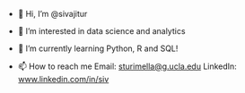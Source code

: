 - 👋 Hi, I’m @sivajitur
- 👀 I’m interested in data science and analytics
- 🌱 I’m currently learning Python, R and SQL!

- 📫 How to reach me 
    Email: sturimella@g.ucla.edu
    LinkedIn: www.linkedin.com/in/siv

<!---
sivajitur/sivajitur is a ✨ special ✨ repository because its `README.md` (this file) appears on your GitHub profile.
You can click the Preview link to take a look at your changes.
--->
